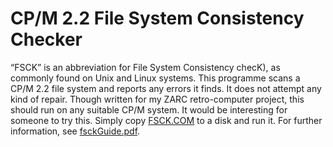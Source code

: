# CP/M 2.2 File System Consistency Checker
“FSCK” is an abbreviation for File System Consistency checK), as commonly found on Unix and Linux systems. This programme scans a CP/M 2.2 file system and reports any errors it finds. It does not attempt any kind of repair. Though written for my ZARC retro-computer project, this should run on any suitable CP/M system. It would be interesting for someone to try this. Simply copy [FSCK.COM](FSCK.COM) to a disk and run it. For further information, see [fsckGuide.pdf](fsckGuide.pdf).
